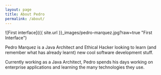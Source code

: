 ```yaml
---
layout: page
title: About Pedro
permalink: /about/
---
```


![First interface]({{ site.url }}_images/pedro-marquez.jpg?raw=true "First Interface")

Pedro Marquez is a Java Architect and Ethical Hacker looking to learn (and remember what has already learnt) new cool software development stuff.

Currently working as a Java Architect, Pedro spends his days working on enterprise applications and learning the many technologies they use.